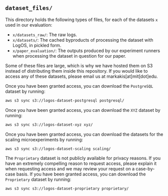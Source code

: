 ## `dataset_files/`

This directory holds the following types of files, for each of the datasets `x` used in our evaluation:
- `x/datasets_raw/`: The raw logs.
- `x/datasets/`: The cached byproducts of processing the dataset with LogOS, in pickled form.
- `x/paper_evaluation/`: The outputs produced by our experiment runners when processing the dataset in question for our paper.

Some of these files are large, which is why we have hosted them on S3 instead of distributing them
inside this repository. If you would like to access any of these datasets, please email us at markakis[at]mit[dot]edu.

Once you have been granted access, you can download the `PostgreSQL` dataset by running:
```sh
aws s3 sync s3://logos-dataset-postgresql postgresql/
```

Once you have been granted access, you can download the `XYZ` dataset by running:
```sh
aws s3 sync s3://logos-dataset-xyz xyz/
```

Once you have been granted access, you can download the datasets for the scaling microexperiments by running:
```sh
aws s3 sync s3://logos-dataset-scaling scaling/
```

The `Proprietary` dataset is not publicly available for privacy reasons. If you have an extremely compelling reason to request access, please explain it when requesting access and we may review your request on a case-by-case basis. If you have been granted access, you can download the `Proprietary` dataset by running:
```sh
aws s3 sync s3://logos-dataset-proprietary proprietary/
```